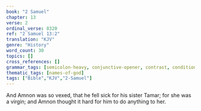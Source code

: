 ```yaml
---
book: "2 Samuel"
chapter: 13
verse: 2
ordinal_verse: 8320
ref: "2 Samuel 13:2"
translation: "KJV"
genre: "History"
word_count: 30
topics: []
cross_references: []
grammar_tags: [semicolon-heavy, conjunctive-opener, contrast, conditional]
thematic_tags: [names-of-god]
tags: ["Bible","KJV","2-Samuel"]
---
```

And Amnon was so vexed, that he fell sick for his sister Tamar; for she was a virgin; and Amnon thought it hard for him to do anything to her.
